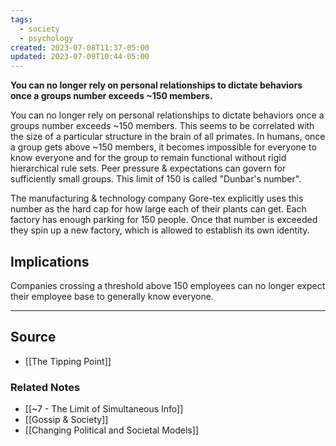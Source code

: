 ```yaml
---
tags:
  - society
  - psychology
created: 2023-07-08T11:37-05:00
updated: 2023-07-09T10:44-05:00
---
```

**You can no longer rely on personal relationships to dictate behaviors once a groups number exceeds ~150 members.**

You can no longer rely on personal relationships to dictate behaviors once a groups number exceeds ~150 members. This seems to be correlated with the size of a particular structure in the brain of all primates. In humans, once a group gets above ~150 members, it becomes impossible for everyone to know everyone and for the group to remain functional without rigid hierarchical rule sets. Peer pressure & expectations can govern for sufficiently small groups. This limit of 150 is called "Dunbar's number".

The manufacturing & technology company Gore-tex explicitly uses this number as the hard cap for how large each of their plants can get. Each factory has enough parking for 150 people. Once that number is exceeded they spin up a new factory, which is allowed to establish its own identity. 

## Implications

Companies crossing a threshold above 150 employees can no longer expect their employee base to generally know everyone. 

---

## Source
- [[The Tipping Point]]

### Related Notes
- [[~7 - The Limit of Simultaneous Info]] 
- [[Gossip & Society]] 
- [[Changing Political and Societal Models]]